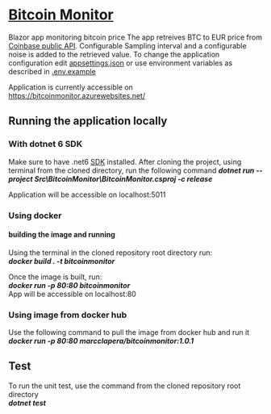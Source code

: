 # <a href="https://bitcoinmonitor.azurewebsites.net/">Bitcoin Monitor</a>
Blazor app monitoring bitcoin price
The app retreives BTC to EUR price from <a href="https://api.coinbase.com">Coinbase public API</a>. Configurable Sampling interval and a configurable noise is added to the retrieved value. 
To change the application configuration edit <a href="https://github.com/MarcC83/BitcoinMonitor/blob/master/Src/BitcoinMonitor/appsettings.json">appsettings.json</a> or use environment variables as described in <a href="https://github.com/MarcC83/BitcoinMonitor/blob/master/Src/BitcoinMonitor/.env.example">.env.example</a>
    
Application is currently accessible on https://bitcoinmonitor.azurewebsites.net/

## Running the application locally
### With dotnet 6 SDK
Make sure to have .net6 <a href="https://dotnet.microsoft.com/en-us/download/dotnet/6.0">SDK</a> installed. After cloning the project, using terminal from the cloned directory, run the following command
***dotnet run --project Src\BitcoinMonitor\BitcoinMonitor.csproj -c release***  

Application will be accessible on localhost:5011  

### Using docker
#### building the image and running
Using the terminal in the cloned repository root directory run:  
***docker build . -t bitcoinmonitor***

Once the image is built, run:  
***docker run -p 80:80 bitcoinmonitor***   
App will be accessible on localhost:80

### Using image from docker hub 
Use the following command to pull the image from docker hub and run it  
***docker run -p 80:80 marcclapera/bitcoinmonitor:1.0.1***

## Test
To run the unit test, use the command from the cloned repository root directory  
***dotnet test***

